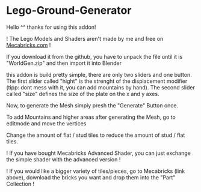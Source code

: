 # Lego-Ground-Generator
Hello ^^
thanks for using this addon!

! The Lego Models and Shaders aren't made by me and free on [Mecabricks.com](https://www.mecabricks.com) !

If you download it from the github, you have to unpack the file until it is "WorldGen.zip" and then import it into Blender

this addon is build pretty simple, there are only two sliders and one button.
The first slider called "hight" is the strenght of the displacement modifier (tipp: dont mess with it, you can add mountains by hand).
The second slider called "size" defines the size of the plate on the x and y axes.

Now, to generate the Mesh simply presh the "Generate" Button once.

To add Mountains and higher areas after generating the Mesh, go to editmode and move the vertices

Change the amount of flat / stud tiles to reduce the amount of stud / flat tiles.

! If you have bought Mecabricks Advanced Shader, you can just exchange the simple shader with the advanced version !

! If you would like a bigger variety of tiles/pieces, go to Mecabricks (link above), download the bricks you want and drop them into the "Part" Collection !
